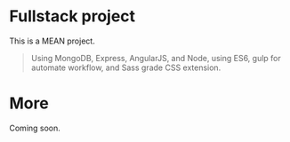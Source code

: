 # Fullstack project
This is a MEAN project.
> Using MongoDB, Express, AngularJS, and Node, using ES6, gulp for automate workflow, and Sass grade CSS extension.

# More
Coming soon.
